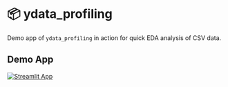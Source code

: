 # 📦 ydata_profiling

Demo app of `ydata_profiling` in action for quick EDA analysis of CSV data.

## Demo App

[![Streamlit App](https://static.streamlit.io/badges/streamlit_badge_black_white.svg)](https://ydata-profiling.streamlit.app/)
